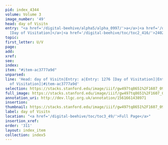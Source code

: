 ```yaml
---
pid: index_4344
volume: Volume 3
image_number: '49'
head: day of Visitn
entry: "<a href='/digital-beehive/alpha5/alpha_0997/'>a</a>|<a href='/digital-beehive/toc/toc2_249/'>1276
  [Day of Visitation]</a>|<a href='/digital-beehive/toc/toc2_416/'>2402 [Day of Visitation]</a>"
topic: 
first_letter: U/V
page: 
add: 
xref: 
see: 
index: 
item: "#item-ac3777a9d"
unparsed: 
line: 'Head: day of Visitn|Entry: a|Entry: 1276 [Day of Visitation]|Entry: 2402 [Day
  of Visitation]|#item-ac3777a9d'
selection: https://stacks.stanford.edu/image/iiif/gw497tq8651%2F1607_0992/1626,3031,645,175/full/0/default.jpg
full_image: https://stacks.stanford.edu/image/iiif/gw497tq8651%2F1607_0992/full/full/0/default.jpg
annotation_uri: http://dev.llgc.org.uk/annotation/1561661438971
insertion: 
thumbnail: https://stacks.stanford.edu/image/iiif/gw497tq8651%2F1607_0992/1626,3031,645,175/150,/0/default.jpg
label: day of Visitn
location: "<a href='/digital-beehive/toc/toc3_49/'>Full Page</a>"
insertion_xref: 
order: '311'
layout: index_item
collection: index5
---
```

